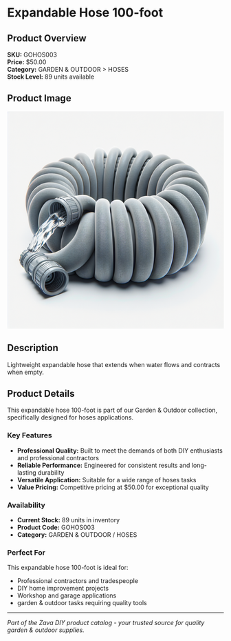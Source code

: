 # Expandable Hose 100-foot

## Product Overview

**SKU:** GOHOS003  
**Price:** $50.00  
**Category:** GARDEN & OUTDOOR > HOSES  
**Stock Level:** 89 units available  

## Product Image

![Expandable Hose 100-foot](https://raw.githubusercontent.com/microsoft/ai-tour-26-zava-diy-dataset-plus-mcp/refs/heads/main/images/garden_%26_outdoor_hoses_expandable_hose_100_foot_20250621_113038.png)

## Description

Lightweight expandable hose that extends when water flows and contracts when empty.

## Product Details

This expandable hose 100-foot is part of our Garden & Outdoor collection, specifically designed for hoses applications. 

### Key Features

- **Professional Quality:** Built to meet the demands of both DIY enthusiasts and professional contractors
- **Reliable Performance:** Engineered for consistent results and long-lasting durability
- **Versatile Application:** Suitable for a wide range of hoses tasks
- **Value Pricing:** Competitive pricing at $50.00 for exceptional quality

### Availability

- **Current Stock:** 89 units in inventory
- **Product Code:** GOHOS003
- **Category:** GARDEN & OUTDOOR / HOSES

### Perfect For

This expandable hose 100-foot is ideal for:
- Professional contractors and tradespeople
- DIY home improvement projects  
- Workshop and garage applications
- garden & outdoor tasks requiring quality tools

---

*Part of the Zava DIY product catalog - your trusted source for quality garden & outdoor supplies.*

